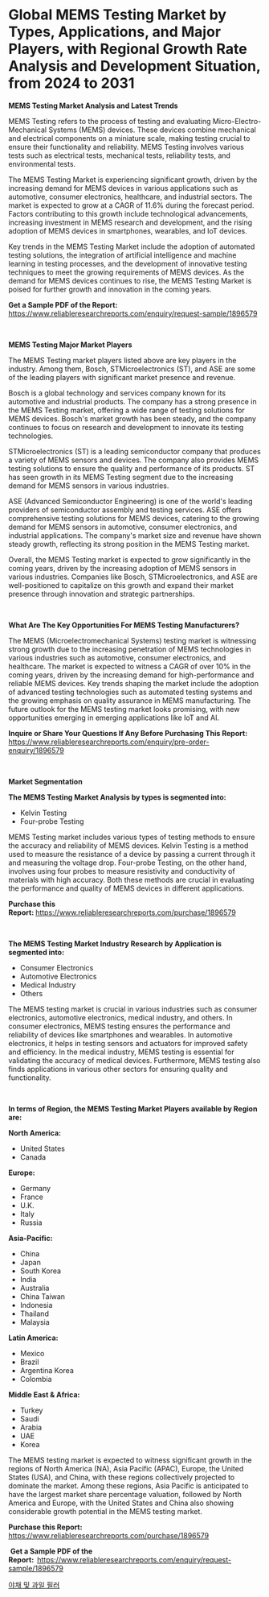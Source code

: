 <p><h1>Global MEMS Testing Market by Types, Applications, and Major Players, with Regional Growth Rate Analysis and Development Situation, from 2024 to 2031</h1></p><p><strong>MEMS Testing Market Analysis and Latest Trends</strong></p>
<p><p>MEMS Testing refers to the process of testing and evaluating Micro-Electro-Mechanical Systems (MEMS) devices. These devices combine mechanical and electrical components on a miniature scale, making testing crucial to ensure their functionality and reliability. MEMS Testing involves various tests such as electrical tests, mechanical tests, reliability tests, and environmental tests.</p><p>The MEMS Testing Market is experiencing significant growth, driven by the increasing demand for MEMS devices in various applications such as automotive, consumer electronics, healthcare, and industrial sectors. The market is expected to grow at a CAGR of 11.6% during the forecast period. Factors contributing to this growth include technological advancements, increasing investment in MEMS research and development, and the rising adoption of MEMS devices in smartphones, wearables, and IoT devices.</p><p>Key trends in the MEMS Testing Market include the adoption of automated testing solutions, the integration of artificial intelligence and machine learning in testing processes, and the development of innovative testing techniques to meet the growing requirements of MEMS devices. As the demand for MEMS devices continues to rise, the MEMS Testing Market is poised for further growth and innovation in the coming years.</p></p>
<p><strong>Get a Sample PDF of the Report:&nbsp;</strong> <a href="https://www.reliableresearchreports.com/enquiry/request-sample/1896579">https://www.reliableresearchreports.com/enquiry/request-sample/1896579</a></p>
<p>&nbsp;</p>
<p><strong>MEMS Testing Major Market Players</strong></p>
<p><p>The MEMS Testing market players listed above are key players in the industry. Among them, Bosch, STMicroelectronics (ST), and ASE are some of the leading players with significant market presence and revenue.</p><p>Bosch is a global technology and services company known for its automotive and industrial products. The company has a strong presence in the MEMS Testing market, offering a wide range of testing solutions for MEMS devices. Bosch's market growth has been steady, and the company continues to focus on research and development to innovate its testing technologies.</p><p>STMicroelectronics (ST) is a leading semiconductor company that produces a variety of MEMS sensors and devices. The company also provides MEMS testing solutions to ensure the quality and performance of its products. ST has seen growth in its MEMS Testing segment due to the increasing demand for MEMS sensors in various industries.</p><p>ASE (Advanced Semiconductor Engineering) is one of the world's leading providers of semiconductor assembly and testing services. ASE offers comprehensive testing solutions for MEMS devices, catering to the growing demand for MEMS sensors in automotive, consumer electronics, and industrial applications. The company's market size and revenue have shown steady growth, reflecting its strong position in the MEMS Testing market.</p><p>Overall, the MEMS Testing market is expected to grow significantly in the coming years, driven by the increasing adoption of MEMS sensors in various industries. Companies like Bosch, STMicroelectronics, and ASE are well-positioned to capitalize on this growth and expand their market presence through innovation and strategic partnerships.</p></p>
<p>&nbsp;</p>
<p><strong>What Are The Key Opportunities For MEMS Testing Manufacturers?</strong></p>
<p><p>The MEMS (Microelectromechanical Systems) testing market is witnessing strong growth due to the increasing penetration of MEMS technologies in various industries such as automotive, consumer electronics, and healthcare. The market is expected to witness a CAGR of over 10% in the coming years, driven by the increasing demand for high-performance and reliable MEMS devices. Key trends shaping the market include the adoption of advanced testing technologies such as automated testing systems and the growing emphasis on quality assurance in MEMS manufacturing. The future outlook for the MEMS testing market looks promising, with new opportunities emerging in emerging applications like IoT and AI.</p></p>
<p><strong>Inquire or Share Your Questions If Any Before Purchasing This Report:</strong> <a href="https://www.reliableresearchreports.com/enquiry/pre-order-enquiry/1896579">https://www.reliableresearchreports.com/enquiry/pre-order-enquiry/1896579</a></p>
<p>&nbsp;</p>
<p><strong>Market Segmentation</strong></p>
<p><strong>The MEMS Testing Market Analysis by types is segmented into:</strong></p>
<p><ul><li>Kelvin Testing</li><li>Four-probe Testing</li></ul></p>
<p><p>MEMS Testing market includes various types of testing methods to ensure the accuracy and reliability of MEMS devices. Kelvin Testing is a method used to measure the resistance of a device by passing a current through it and measuring the voltage drop. Four-probe Testing, on the other hand, involves using four probes to measure resistivity and conductivity of materials with high accuracy. Both these methods are crucial in evaluating the performance and quality of MEMS devices in different applications.</p></p>
<p><strong>Purchase this Report:&nbsp;</strong><a href="https://www.reliableresearchreports.com/purchase/1896579">https://www.reliableresearchreports.com/purchase/1896579</a></p>
<p>&nbsp;</p>
<p><strong>The MEMS Testing Market Industry Research by Application is segmented into:</strong></p>
<p><ul><li>Consumer Electronics</li><li>Automotive Electronics</li><li>Medical Industry</li><li>Others</li></ul></p>
<p><p>The MEMS testing market is crucial in various industries such as consumer electronics, automotive electronics, medical industry, and others. In consumer electronics, MEMS testing ensures the performance and reliability of devices like smartphones and wearables. In automotive electronics, it helps in testing sensors and actuators for improved safety and efficiency. In the medical industry, MEMS testing is essential for validating the accuracy of medical devices. Furthermore, MEMS testing also finds applications in various other sectors for ensuring quality and functionality.</p></p>
<p>&nbsp;</p>
<p><strong>In terms of Region, the MEMS Testing Market Players available by Region are:</strong></p>
<p>
    <p> <strong> North America: </strong>
        <ul>
            <li>United States</li>
            <li>Canada</li>
        </ul>
        </p> 
    <p> <strong> Europe: </strong>
        <ul>
            <li>Germany</li>
            <li>France</li>
            <li>U.K.</li>
            <li>Italy</li>
            <li>Russia</li>
        </ul>
        </p> 
    <p> <strong> Asia-Pacific: </strong>
        <ul>
            <li>China</li>
            <li>Japan</li>
            <li>South Korea</li>
            <li>India</li>
            <li>Australia</li>
            <li>China Taiwan</li>
            <li>Indonesia</li>
            <li>Thailand</li>
            <li>Malaysia</li>
        </ul>
        </p> 
    <p> <strong> Latin America: </strong>
        <ul>
            <li>Mexico</li>
            <li>Brazil</li>
            <li>Argentina Korea</li>
            <li>Colombia</li>
        </ul>
        </p> 
    <p> <strong> Middle East & Africa: </strong>
        <ul>
            <li>Turkey</li>
            <li>Saudi</li>
            <li>Arabia</li>
            <li>UAE</li>
            <li>Korea</li>
        </ul>
    </p>
    </p>
<p><p>The MEMS testing market is expected to witness significant growth in the regions of North America (NA), Asia Pacific (APAC), Europe, the United States (USA), and China, with these regions collectively projected to dominate the market. Among these regions, Asia Pacific is anticipated to have the largest market share percentage valuation, followed by North America and Europe, with the United States and China also showing considerable growth potential in the MEMS testing market.</p></p>
<p><strong>Purchase this Report: </strong><a href="https://www.reliableresearchreports.com/purchase/1896579">https://www.reliableresearchreports.com/purchase/1896579</a></p>
<p>&nbsp;<strong>Get a Sample PDF of the Report:&nbsp;&nbsp;</strong><a href="https://www.reliableresearchreports.com/enquiry/request-sample/1896579">https://www.reliableresearchreports.com/enquiry/request-sample/1896579</a></p>
<p><strong></strong></p>
<p><p><a href="https://medium.com/@everettilkinson56562023/%EC%95%BC%EC%B1%84%EC%99%80-%EA%B3%BC%EC%9D%BC-%EA%BB%8D%EC%A7%88-%EC%A0%9C%EA%B1%B0%EA%B8%B0-%EC%8B%9C%EC%9E%A5-%EB%B6%84%EC%84%9D-cagr-%EC%8B%9C%EC%9E%A5-%EC%84%B8%EB%B6%84%ED%99%94-%EB%B0%8F-%EC%84%B8%EA%B3%84-%EC%82%B0%EC%97%85-%EA%B0%9C%EC%9A%94-d42ce3500d09">야채 및 과일 필러</a></p></p>
